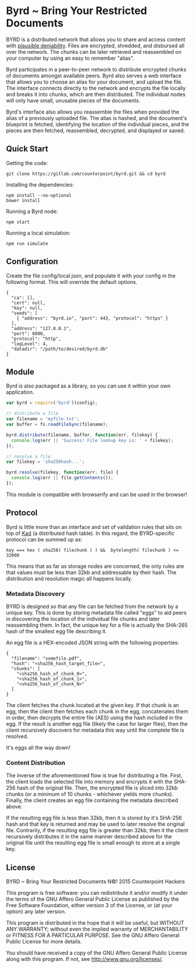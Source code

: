 Byrd ~ Bring Your Restricted Documents
======================================

BYRD is a distributed network that allows you to share and access content with
[plausible deniability](https://en.wikipedia.org/wiki/Plausible_deniability).
Files are encrypted, shredded, and disbursed all over the network. The chunks
can be later retrieved and reassembled on your computer by using an easy to
remember "alias".

Byrd participates in a peer-to-peer network to distribute encrypted chunks of
documents amongst available peers. Byrd also serves a web interface that allows
you to choose an alias for your document, and upload the file. The interface
connects directly to the network and encrypts the file locally and breaks it
into chunks, which are then distributed. The individual nodes will only have
small, unusable pieces of the documents.

Byrd's interface also allows you reassemble the files when provided the alias
of a previously uploaded file. The alias is hashed, and the document's
blueprint is fetched, identifying the location of the individual pieces, and
the pieces are then fetched, reassembled, decrypted, and displayed or saved.

## Quick Start

Getting the code:

```
git clone https://gitlab.com/counterpoint/byrd.git && cd byrd
```

Installing the dependencies:

```
npm install --no-optional
bower install
```

Running a Byrd node:

```
npm start
```

Running a local simulation:

```
npm run simulate
```

## Configuration

Create the file config/local.json, and populate it with your config in the
following format. This will override the default options.

```
{
  "ca": [],
  "cert": null,
  "key": null,
  "seeds": [
    { "address": "byrd.io", "port": 443, "protocol": "https" }
  ],
  "address": "127.0.0.1",
  "port": 8080,
  "protocol": "http",
  "logLevel": 4,
  "datadir": "/path/to/desired/byrd.db"
}
```

## Module

Byrd is also packaged as a library, so you can use it within your own
application.

```js
var byrd = require('byrd')(config);

// distribute a file
var filename = 'myfile.txt';
var buffer = fs.readFileSync(filename);

byrd.distribute(filename, buffer, function(err, filekey) {
  console.log(err || 'Success! File lookup key is: ' + filekey);
});

// resolve a file
var filekey = 'sha256hash...';

byrd.resolve(filekey, function(err, file) {
  console.log(err || file.getContents());
});
```

This module is compatible with browserify and can be used in the browser!

## Protocol

Byrd is little more than an interface and set of validation rules that sits on
top of [Kad](https://gitlab.com/gordonhall/kad) (a distributed hash table). In
this regard, the BYRD-specific protocol can be summed up as:

```
key === hex ( sha256( filechunk ) ) &&  bytelength( filechunk ) <= 32000
```

This means that as far as storage nodes are concerned, the only rules are that
values must be less than 32kb and addressable by their hash. The distribution
and resolution magic all happens locally.

### Metadata Discovery

BYRD is designed so that any file can be fetched from the network by a unique
key. This is done by storing metadata file called "eggs" to aid peers in
discovering the location of the individual file chunks and later reassembling
them. In fact, the unique key for a file is actually the SHA-265 hash of the
smallest egg file describing it.

An egg file is a HEX-encoded JSON string with the following properties:

```
{
  "filename": "somefile.pdf",
  "hash": "<sha256_hash_target_file>",
  "chunks": [
    "<sha256_hash_of_chunk_0>",
    "<sha256_hash_of_chunk_1>",
    "<sha256_hash_of_chunk_N>"
  ]
}
```

The client fetches the chunk located at the given key. If that chunk is an egg,
then the client then fetches each chunk in the egg, concatenates them in order,
then decrypts the entire file (AES) using the hash included in the egg. If the
result is another egg file (likely the case for larger files), then the client
recursively discovers for metadata this way until the complete file is resolved.

It's eggs all the way down!

### Content Distribution

The inverse of the aforementioned flow is true for distributing a file. First,
the client loads the selected file into memory and encrypts it with the SHA-256
hash of the original file. Then, the encrypted file is sliced into 32kb chunks
(or a minimum of 10 chunks - whichever yields more chunks). Finally, the client
creates an egg file containing the metadata described above.

If the resulting egg file is less than 32kb, then it is stored by it's SHA-256
hash and that key is returned and may be used to later resolve the original
file. Contrarily, if the resulting egg file is greater than 32kb, then it the
client recursively distributes it in the same manner described above for the
original file until the resulting egg file is small enough to store at a single
key.

## License

BYRD ~ Bring Your Restricted Documents
N©! 2015  Counterpoint Hackers

This program is free software: you can redistribute it and/or modify
it under the terms of the GNU Affero General Public License as published by
the Free Software Foundation, either version 3 of the License, or
(at your option) any later version.

This program is distributed in the hope that it will be useful,
but WITHOUT ANY WARRANTY; without even the implied warranty of
MERCHANTABILITY or FITNESS FOR A PARTICULAR PURPOSE.  See the
GNU Affero General Public License for more details.

You should have received a copy of the GNU Affero General Public License
along with this program.  If not, see <http://www.gnu.org/licenses/>.
